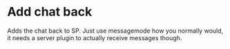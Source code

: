 # Add chat back

Adds the chat back to SP. Just use messagemode how you normally would, it needs a server plugin to actually receive messages though.